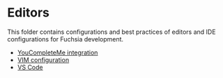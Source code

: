 # Editors

This folder contains configurations and best practices of editors and IDE
configurations for Fuchsia development.

* [YouCompleteMe integration](/docs/development/editors/youcompleteme.md)
* [VIM configuration](vim.md)
* [VS Code](/docs/development/editors/vscode.md)